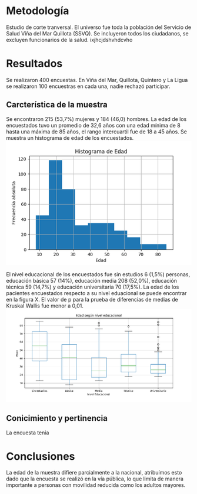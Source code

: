 # Metodología
Estudio de corte tranversal. El universo fue toda la población del Servicio de Salud Viña del Mar Quillota (SSVQ). Se incluyeron todos los ciudadanos, se excluyen funcionarios de la salud. 
ixjhcjdshvhdcvho
# Resultados
Se realizaron 400 encuestas. En Viña del Mar, Quillota, Quintero y La Ligua se realizaron 100 encuestras en cada una, nadie rechazó participar.

## Carcterística de la muestra
Se encontraron 215 (53,7%) mujeres y 184 (46,0) hombres. La edad de los encuestados tuvo un promedio de 32,6 años con una edad mínima de 8 hasta una máxima de 85 años, el rango intercuartil fue de 18 a 45 años. Se muestra un histograma de edad de los encuestados. ![alt text](fig_histogramaedad.png)


El nivel educacional de los encuestados fue sin estudios 6 (1,5%) personas, educación básica 57 (14%), educación media 208 (52,0%), educación técnica 59 (14,7%) y educación universitaria 70 (17,5%). La edad de los pacientes encuestados respecto a su nivel eduacional se puede encontrar en la figura X. El valor de p para la prueba de diferencias de medias de Kruskal Wallis fue menor a 0,01. ![alt text](fig_edadxeducacion.png)

## Conicimiento y pertinencia
La encuesta tenia 






# Conclusiones

La edad de la muestra difiere parcialmente a la nacional, atribuímos esto dado que la encuesta se realizó en la vía pública, lo que limita de manera importante a personas con movilidad reducida como los adultos mayores.


